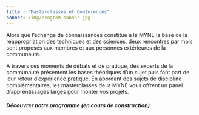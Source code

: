 ```yaml
---
title : "Masterclasses et Conferences"
banner: /img/program-banner.jpg
---
```


Alors que l’échange de connaissances constitue à la MYNE la base de la réappropriation des techniques et des sciences, deux rencontres par mois sont proposés aux membres et aux personnes extérieures de la communauté.

A travers ces moments de débats et de pratique, des experts de la communauté présentent les bases théoriques d’un sujet puis font part de leur retour d’expérience pratique. En abordant des sujets de discipline complémentaires, les masterclasses de la MYNE vous offrent un panel d’apprentissages larges pour monter vos projets.

##### Découvrer notre programme (en cours de construction)
